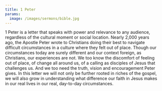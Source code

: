 ```yaml
---
title: 1 Peter
params:
  image: /images/sermons/bible.jpg
---
```


1 Peter is a letter that speaks with power and relevance to any audience, regardless of the cultural moment or social location. Nearly 2,000 years ago, the Apostle Peter wrote to Christians doing their best to navigate difficult circumstances in a culture where they felt out of place. Though our circumstances today are surely different and our context foreign, as Christians, our experiences are not. We too know the discomfort of feeling out of place, of change all around us, of a calling as disciples of Jesus that challenges us. And we too need the truth, vision and encouragement Peter gives. In this letter we will not only be further rooted in riches of the gospel, we will also grow in understanding what difference our faith in Jesus makes in our real lives in our real, day-to-day circumstances.
